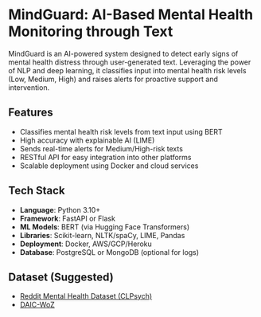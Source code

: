 #  MindGuard: AI-Based Mental Health Monitoring through Text

MindGuard is an AI-powered system designed to detect early signs of mental health distress through user-generated text. Leveraging the power of NLP and deep learning, it classifies input into mental health risk levels (Low, Medium, High) and raises alerts for proactive support and intervention.



##  Features

-  Classifies mental health risk levels from text input using BERT
-  High accuracy with explainable AI (LIME)
-  Sends real-time alerts for Medium/High-risk texts
-  RESTful API for easy integration into other platforms
-  Scalable deployment using Docker and cloud services



##  Tech Stack

- **Language**: Python 3.10+
- **Framework**: FastAPI or Flask
- **ML Models**: BERT (via Hugging Face Transformers)
- **Libraries**: Scikit-learn, NLTK/spaCy, LIME, Pandas
- **Deployment**: Docker, AWS/GCP/Heroku
- **Database**: PostgreSQL or MongoDB (optional for logs)



##  Dataset (Suggested)

- [Reddit Mental Health Dataset (CLPsych)](https://zenodo.org/record/3609700)
- [DAIC-WoZ](https://dcapswoz.ict.usc.edu/)


